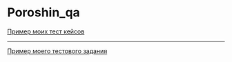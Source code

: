 # Poroshin_qa

[Пример моих тест кейсов](https://docs.google.com/spreadsheets/d/1BGF2BQrDqrYzJJtFDdG03Y-5gfTUEu10V1T9zvCqPfY/edit?usp=sharing)

---

[Пример моего тестового задания](https://name007.atlassian.net/jira/software/c/projects/NAM/boards/1?modal=detail&selectedIssue=NAM-1&atlOrigin=eyJpIjoiMmE2YjY0NmFkN2M3NDMyY2E4ZjVjYzE0MzU3MDc4MDciLCJwIjoiaiJ9)